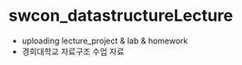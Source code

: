 # swcon_datastructureLecture

* uploading lecture_project & lab & homework <br/>
* 경희대학교 자료구조 수업 자료 <br/>
